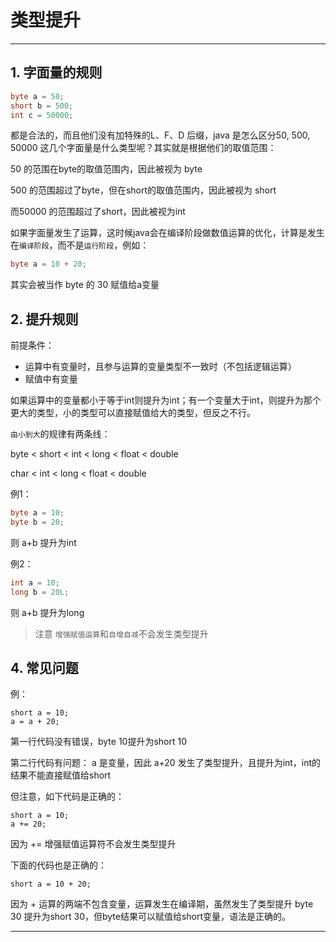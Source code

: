# 类型提升

---

## 1. 字面量的规则

```java
byte a = 50;
short b = 500;
int c = 50000;
```

都是合法的，而且他们没有加特殊的L、F、D 后缀，java 是怎么区分50, 500, 50000 这几个字面量是什么类型呢？其实就是根据他们的取值范围：

50 的范围在byte的取值范围内，因此被视为 byte

500 的范围超过了byte，但在short的取值范围内，因此被视为 short

而50000 的范围超过了short，因此被视为int

如果字面量发生了运算，这时候java会在编译阶段做数值运算的优化，计算是发生在`编译阶段`，而不是`运行阶段`，例如：

```java
byte a = 10 + 20;
```

其实会被当作 byte 的 30 赋值给a变量

## 2. 提升规则

前提条件：

* 运算中有变量时，且参与运算的变量类型不一致时（不包括逻辑运算）
* 赋值中有变量

如果运算中的变量都小于等于int则提升为int；有一个变量大于int，则提升为那个更大的类型，小的类型可以直接赋值给大的类型，但反之不行。

`由小到大`的规律有两条线：

byte  &lt;  short  &lt;  int &lt; long &lt; float &lt; double

char &lt; int &lt; long &lt; float &lt; double

例1：

```java
byte a = 10;
byte b = 20;
```

则 a+b 提升为int

例2：

```java
int a = 10;
long b = 20L;
```

则 a+b 提升为long


> 注意 `增强赋值运算`和`自增自减`不会发生类型提升

## 4. 常见问题

例：

```
short a = 10;
a = a + 20;
```

第一行代码没有错误，byte 10提升为short 10

第二行代码有问题： a 是变量，因此 a+20 发生了类型提升，且提升为int，int的结果不能直接赋值给short

但注意，如下代码是正确的：

```
short a = 10;
a += 20;
```

因为 += 增强赋值运算符不会发生类型提升

下面的代码也是正确的：

```
short a = 10 + 20;
```

因为 + 运算的两端不包含变量，运算发生在编译期，虽然发生了类型提升 byte 30 提升为short 30，但byte结果可以赋值给short变量，语法是正确的。

---



